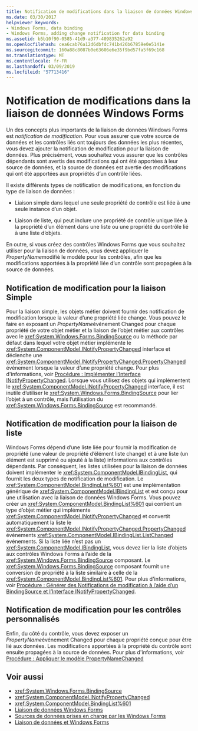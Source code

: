 ```yaml
---
title: Notification de modifications dans la liaison de données Windows Forms
ms.date: 03/30/2017
helpviewer_keywords:
- Windows Forms, data binding
- Windows Forms, adding change notification for data binding
ms.assetid: b5b10f90-0585-41d9-a377-409835262a92
ms.openlocfilehash: cea6cab76a12d6dbfdc741b426b67859e0e5141e
ms.sourcegitcommit: 160a88c8087b0e63606e6e35f9bd57fa5f69c168
ms.translationtype: MT
ms.contentlocale: fr-FR
ms.lasthandoff: 03/09/2019
ms.locfileid: "57713416"
---
```

# <a name="change-notification-in-windows-forms-data-binding"></a>Notification de modifications dans la liaison de données Windows Forms
Un des concepts plus importants de la liaison de données Windows Forms est *notification de modification*. Pour vous assurer que votre source de données et les contrôles liés ont toujours des données les plus récentes, vous devez ajouter la notification de modification pour la liaison de données. Plus précisément, vous souhaitez vous assurer que les contrôles dépendants sont avertis des modifications qui ont été apportées à leur source de données, et la source de données est avertie des modifications qui ont été apportées aux propriétés d’un contrôle liées.  
  
 Il existe différents types de notification de modifications, en fonction du type de liaison de données :  
  
-   Liaison simple dans lequel une seule propriété de contrôle est liée à une seule instance d’un objet.  
  
-   Liaison de liste, qui peut inclure une propriété de contrôle unique liée à la propriété d’un élément dans une liste ou une propriété du contrôle lié à une liste d’objets.  
  
 En outre, si vous créez des contrôles Windows Forms que vous souhaitez utiliser pour la liaison de données, vous devez appliquer le *PropertyName*modifié le modèle pour les contrôles, afin que les modifications apportées à la propriété liée d’un contrôle sont propagées à la source de données.  
  
## <a name="change-notification-for-simple-binding"></a>Notification de modification pour la liaison Simple  
 Pour la liaison simple, les objets métier doivent fournir des notification de modification lorsque la valeur d’une propriété liée change. Vous pouvez le faire en exposant un *PropertyName*événement Changed pour chaque propriété de votre objet métier et la liaison de l’objet métier aux contrôles avec le <xref:System.Windows.Forms.BindingSource> ou la méthode par défaut dans lequel votre objet métier implémente le <xref:System.ComponentModel.INotifyPropertyChanged> interface et déclenche une <xref:System.ComponentModel.INotifyPropertyChanged.PropertyChanged> événement lorsque la valeur d’une propriété change. Pour plus d'informations, voir [Procédure : Implémenter l’Interface INotifyPropertyChanged](how-to-implement-the-inotifypropertychanged-interface.md). Lorsque vous utilisez des objets qui implémentent le <xref:System.ComponentModel.INotifyPropertyChanged> interface, il est inutile d’utiliser le <xref:System.Windows.Forms.BindingSource> pour lier l’objet à un contrôle, mais l’utilisation du <xref:System.Windows.Forms.BindingSource> est recommandé.  
  
## <a name="change-notification-for-list-based-binding"></a>Notification de modification pour la liaison de liste  
 Windows Forms dépend d’une liste liée pour fournir la modification de propriété (une valeur de propriété d’élément liste change) et à une liste (un élément est supprimé ou ajouté à la liste) informations aux contrôles dépendants. Par conséquent, les listes utilisées pour la liaison de données doivent implémenter le <xref:System.ComponentModel.IBindingList>, qui fournit les deux types de notification de modification. Le <xref:System.ComponentModel.BindingList%601> est une implémentation générique de <xref:System.ComponentModel.IBindingList> et est conçu pour une utilisation avec la liaison de données Windows Forms. Vous pouvez créer un <xref:System.ComponentModel.BindingList%601> qui contient un type d’objet métier qui implémente <xref:System.ComponentModel.INotifyPropertyChanged> et convertit automatiquement la liste le <xref:System.ComponentModel.INotifyPropertyChanged.PropertyChanged> événements <xref:System.ComponentModel.IBindingList.ListChanged> événements. Si la liste liée n’est pas un <xref:System.ComponentModel.IBindingList>, vous devez lier la liste d’objets aux contrôles Windows Forms à l’aide de la <xref:System.Windows.Forms.BindingSource> composant. Le <xref:System.Windows.Forms.BindingSource> composant fournit une conversion de propriété à la liste similaire à celle de la <xref:System.ComponentModel.BindingList%601>. Pour plus d'informations, voir [Procédure : Générer des Notifications de modification à l’aide d’un BindingSource et l’Interface INotifyPropertyChanged](./controls/raise-change-notifications--bindingsource.md).  
  
## <a name="change-notification-for-custom-controls"></a>Notification de modification pour les contrôles personnalisés  
 Enfin, du côté du contrôle, vous devez exposer un *PropertyName*événement Changed pour chaque propriété conçue pour être lié aux données. Les modifications apportées à la propriété du contrôle sont ensuite propagées à la source de données. Pour plus d'informations, voir [Procédure : Appliquer le modèle PropertyNameChanged](how-to-apply-the-propertynamechanged-pattern.md)  
  
## <a name="see-also"></a>Voir aussi
- <xref:System.Windows.Forms.BindingSource>
- <xref:System.ComponentModel.INotifyPropertyChanged>
- <xref:System.ComponentModel.BindingList%601>
- [Liaison de données Windows Forms](windows-forms-data-binding.md)
- [Sources de données prises en charge par les Windows Forms](data-sources-supported-by-windows-forms.md)
- [Liaison de données et Windows Forms](data-binding-and-windows-forms.md)
